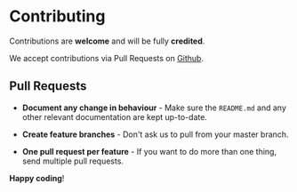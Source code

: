 # Contributing

Contributions are **welcome** and will be fully **credited**.

We accept contributions via Pull Requests on [Github](https://github.com/Media24si/vue-file-upload).


## Pull Requests

- **Document any change in behaviour** - Make sure the `README.md` and any other relevant documentation are kept up-to-date.

- **Create feature branches** - Don't ask us to pull from your master branch.

- **One pull request per feature** - If you want to do more than one thing, send multiple pull requests.

**Happy coding**!
